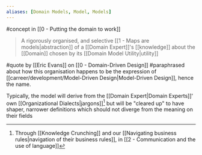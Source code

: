```yaml
---
aliases: [Domain Models, Model, Models]
---
```


#concept in [[0 - Putting the domain to work]]

> A rigorously organised, and selective [[1 - Maps are models|abstraction]] of a [[Domain Expert]]'s [[knowledge]] about the [[Domain]] chosen by its [[Domain Model Utility|utility]]

#quote  by [[Eric Evans]] on [[0 - Domain-Driven Design]] #paraphrased about how this organisation happens to be the expression of [[carreer/development/Model-Driven Design|Model-Driven Design]], hence the name.

Typically, the model will derive from the [[Domain Expert|Domain Experts]]' own [[Organizational Dialects|jargons]][^1] but will be "cleared up" to have shaper, narrower definitions which should not diverge from the meaning on their fields

[^1]: Through [[Knowledge Crunching]] and our [[Navigating business rules|navigation of their business rules]], in [[2 - Communication and the use of language]]